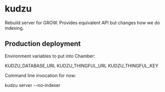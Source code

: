 # kudzu

Rebuild server for GROW. Provides equivalent API but changes how we do indexing.

## Production deployment

Environment variables to put into Chamber:

KUDZU_DATABASE_URL
KUDZU_THINGFUL_URL
KUDZU_THINGFUL_KEY

Command line invocation for now:

kudzu server --no-indexer